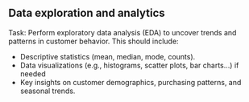## Data exploration and analytics

Task: Perform exploratory data analysis (EDA) to uncover trends and patterns in customer behavior. This should include:  

- Descriptive statistics (mean, median, mode, counts).
- Data visualizations (e.g., histograms, scatter plots, bar charts…) if needed
- Key insights on customer demographics, purchasing patterns, and seasonal trends.
